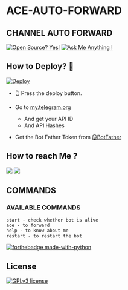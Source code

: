 # ACE-AUTO-FORWARD

## CHANNEL AUTO FORWARD


[![Open Source? Yes!](https://badgen.net/badge/Open%20Source%20%3F/Yes%21/blue?icon=github)](https://github.com/imacekun/ACE-AUTO-FORWARD/tree/main)
[![Ask Me Anything !](https://img.shields.io/badge/Ask%20me-anything-1abc9c.svg)](https://telegram.dog/AceCallRobot)

## How to Deploy? 🤔
[![Deploy](https://www.herokucdn.com/deploy/button.svg)](https://heroku.com/deploy?template=https://github.com/bjsodha/AutoFirwad)
- 👆 Press the deploy button.

- Go to  [my.telegram.org](https://my.telegram.org/)
     - And get your API ID
     - And API Hashes

- Get the Bot Father Token from [@BotFather](https://telegram.dog/botfather)




## How to reach Me ?
<a href="https://telegram.dog/WickedSkull"><img src="https://img.shields.io/badge/Join-Telegram%20Channel-red.svg?logo=Telegram"></a>
<a href="https://telegram.dog/AceCallRobot"><img src="https://img.shields.io/badge/Join-Telegram%20Group-blue.svg?logo=telegram"></a>

## COMMANDS
### AVAILABLE COMMANDS 
```
start - check whether bot is alive 
ace - to forward
help - to know about me
restart - to restart the bot
```

[![forthebadge made-with-python](http://ForTheBadge.com/images/badges/made-with-python.svg)](https://www.python.org/)

## License
[![GPLv3 license](https://img.shields.io/badge/License-GPLv3-blue.svg)](https://github.com/imacekun/ACE-AUTO-FORWARD/blob/main/LICENSE)
